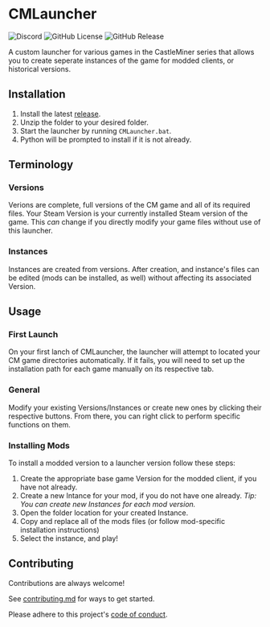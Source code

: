 
# CMLauncher
![Discord](https://img.shields.io/discord/566984586618470411?label=Discord)
![GitHub License](https://img.shields.io/github/license/zennara/CMLauncher)
![GitHub Release](https://img.shields.io/github/v/release/zennara/CMLauncher)

A custom launcher for various games in the CastleMiner series that allows you to create seperate instances of the game for modded clients, or historical versions.


## Installation

1. Install the latest [release](https://github.com/Zennara/CMLauncher/releases).
2. Unzip the folder to your desired folder.
3. Start the launcher by running `CMLauncher.bat`.
4. Python will be prompted to install if it is not already.
    
## Terminology

### Versions
Verions are complete, full versions of the CM game and all of its required files. Your Steam Version is your currently installed Steam version of the game. This *can* change if you directly modify your game files without use of this launcher.

### Instances
Instances are created from versions. After creation, and instance's files can be edited (mods can be installed, as well) without affecting its associated Version.
## Usage

### First Launch
On your first lanch of CMLauncher, the launcher will attempt to located your CM game directories automatically. If it fails, you will need to set up the installation path for each game manually on its respective tab.

### General
Modify your existing Versions/Instances or create new ones by clicking their respective buttons. From there, you can right click to perform specific functions on them.

### Installing Mods
To install a modded version to a launcher version follow these steps:
1. Create the appropriate base game Version for the modded client, if you have not already.
2. Create a new Intance for your mod, if you do not have one already. *Tip: You can create new Instances for each mod version.*
3. Open the folder location for your created Instance.
4. Copy and replace all of the mods files (or follow mod-specific installation instructions)
5. Select the instance, and play!
## Contributing

Contributions are always welcome!

See [contributing.md](https://github.com/Zennara/CMLauncher/blob/main/CONTRIBUTING.md) for ways to get started.

Please adhere to this project's [code of conduct](https://github.com/Zennara/CMLauncher?tab=coc-ov-file).

